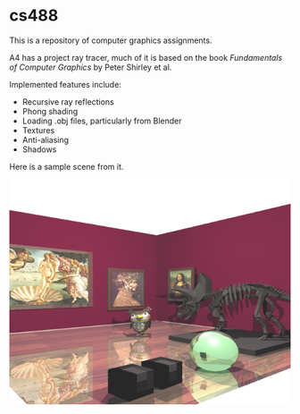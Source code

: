 # cs488

This is a repository of computer graphics assignments. 

A4 has a project ray tracer, much of it is based on the book *Fundamentals of Computer Graphics* by
Peter Shirley et al. 

Implemented features include:

- Recursive ray reflections
- Phong shading
- Loading .obj files, particularly from Blender
- Textures
- Anti-aliasing
- Shadows

Here is a sample scene from it.

![Alt text](/scene.png "museum scene")
